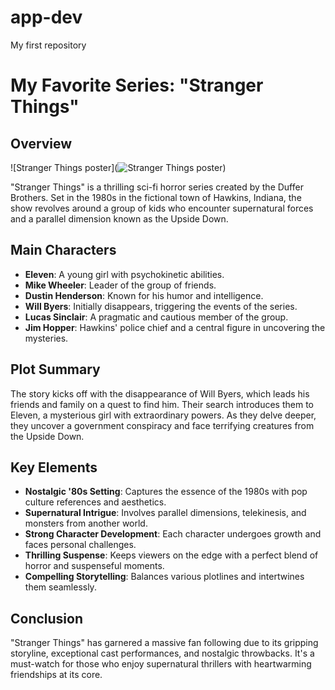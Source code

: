 # app-dev
My first repository
# **My Favorite Series: "Stranger Things"**

## Overview
![Stranger Things poster](![Stranger Things poster](https://github.com/IsaacCanlas/app-dev/assets/152115246/231cd5b0-3bbd-4aed-a0f2-041ceaa8a78c))

"Stranger Things" is a thrilling sci-fi horror series created by the Duffer Brothers. Set in the 1980s in the fictional town of Hawkins, Indiana, the show revolves around a group of kids who encounter supernatural forces and a parallel dimension known as the Upside Down.

## Main Characters

- **Eleven**: A young girl with psychokinetic abilities.
- **Mike Wheeler**: Leader of the group of friends.
- **Dustin Henderson**: Known for his humor and intelligence.
- **Will Byers**: Initially disappears, triggering the events of the series.
- **Lucas Sinclair**: A pragmatic and cautious member of the group.
- **Jim Hopper**: Hawkins' police chief and a central figure in uncovering the mysteries.

## Plot Summary

The story kicks off with the disappearance of Will Byers, which leads his friends and family on a quest to find him. Their search introduces them to Eleven, a mysterious girl with extraordinary powers. As they delve deeper, they uncover a government conspiracy and face terrifying creatures from the Upside Down.

## Key Elements

- **Nostalgic '80s Setting**: Captures the essence of the 1980s with pop culture references and aesthetics.
- **Supernatural Intrigue**: Involves parallel dimensions, telekinesis, and monsters from another world.
- **Strong Character Development**: Each character undergoes growth and faces personal challenges.
- **Thrilling Suspense**: Keeps viewers on the edge with a perfect blend of horror and suspenseful moments.
- **Compelling Storytelling**: Balances various plotlines and intertwines them seamlessly.

## Conclusion

"Stranger Things" has garnered a massive fan following due to its gripping storyline, exceptional cast performances, and nostalgic throwbacks. It's a must-watch for those who enjoy supernatural thrillers with heartwarming friendships at its core.
